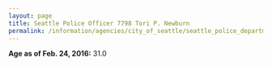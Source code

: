 ```yaml
---
layout: page
title: Seattle Police Officer 7798 Tori P. Newburn
permalink: /information/agencies/city_of_seattle/seattle_police_department/copbook/7798/
---
```


**Age as of Feb. 24, 2016:** 31.0
